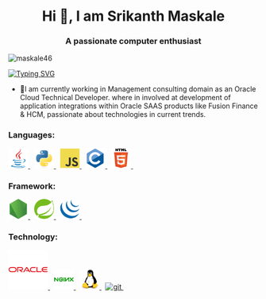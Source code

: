 
<h1 align="center">Hi 👋, I am Srikanth Maskale</h1>
<h3 align="center">A passionate computer enthusiast</h3>

<!--<img align="right" alt="coding gif" width="350" src="https://media.tenor.com/NOYF3f82b_gAAAAC/programmer.gif">-->

<p align="left"> <img src="https://komarev.com/ghpvc/?username=maskale46&label=Profile%20views&color=0e75b6&style=flat" alt="maskale46" /> </p>

<a href="https://git.io/typing-svg"><img src="https://readme-typing-svg.demolab.com?font=Mooli&weight=100&size=50&pause=1000&height=180&lines=Hello+World...;EAT+SLEEP+CODE;Repeat" alt="Typing SVG" /></a>

- 🤝I am currently working in Management consulting domain as an Oracle Cloud Technical Developer. where in involved at development of application integrations within Oracle SAAS products like Fusion Finance & HCM, passionate about technologies in current trends.

<h3 align="left">Languages:</h3>
 <a href="https://www.java.com/en/" target="_blank" rel="noreferrer">
       <img src="https://raw.githubusercontent.com/devicons/devicon/master/icons/java/java-original.svg" alt="java" width="40" height="40"/>
 </a> &nbsp;
 <a href="https://www.python.org" target="_blank" rel="noreferrer">
     <img src="https://raw.githubusercontent.com/devicons/devicon/master/icons/python/python-original.svg" alt="python" width="40" height="40"/>
 </a> &nbsp;
  <a href="https://developer.mozilla.org/en-US/docs/Web/JavaScript" target="_blank" rel="noreferrer">
     <img src="https://raw.githubusercontent.com/devicons/devicon/master/icons/javascript/javascript-original.svg" alt="javascript" width="40" height="40"/>
 </a> &nbsp;
 <a href="https://www.cprogramming.com/" target="_blank" rel="noreferrer">
     <img src="https://raw.githubusercontent.com/devicons/devicon/master/icons/c/c-original.svg" alt="c" width="40" height="40"/>
 </a> &nbsp;
  <a href="https://www.w3.org/html/" target="_blank" rel="noreferrer">
     <img src="https://raw.githubusercontent.com/devicons/devicon/master/icons/html5/html5-original-wordmark.svg" alt="html5" width="40" height="40"/>
 </a> &nbsp;
 
 <h3 align="left">Framework:</h3>
<a href="https://nodejs.org/en/" target="_blank" rel="noreferrer">
     <img src="https://raw.githubusercontent.com/devicons/devicon/master/icons/nodejs/nodejs-original.svg" alt="nodejs" width="40" height="40"/>
 </a>&nbsp;
  <a href="https://spring.io/" target="_blank" rel="noreferrer">
     <img src="https://raw.githubusercontent.com/devicons/devicon/master/icons/spring/spring-original.svg" alt="spring" width="40" height="40"/>
 </a>&nbsp;
 <a href="https://jquery.com/" target="_blank" rel="noreferrer">
     <img src="https://raw.githubusercontent.com/devicons/devicon/master/icons/jquery/jquery-original.svg" alt="jquery" width="40" height="40"/>
 </a>&nbsp;
 
  <h3 align="left">Technology:</h3>
  <a href="https://www.oracle.com/in/cloud/" target="_blank" rel="noreferrer">
     <img src="https://raw.githubusercontent.com/devicons/devicon/master/icons/oracle/oracle-original.svg" alt="oracle" width="80" height="80"/>
 </a>&nbsp;
 <a href="https://www.nginx.com" target="_blank" rel="noreferrer">
     <img src="https://raw.githubusercontent.com/devicons/devicon/master/icons/nginx/nginx-original.svg" alt="nginx" width="40" height="40"/>
 </a>&nbsp;
  <a href="https://www.linux.org/" target="_blank" rel="noreferrer">
     <img src="https://raw.githubusercontent.com/devicons/devicon/master/icons/linux/linux-original.svg" alt="linux" width="40" height="40"/>
 </a>&nbsp;
 <a href="https://git-scm.com/" target="_blank" rel="noreferrer">
     <img src="https://www.vectorlogo.zone/logos/git-scm/git-scm-icon.svg" alt="git" width="40" height="40"/>
 </a>&nbsp;


 
 
